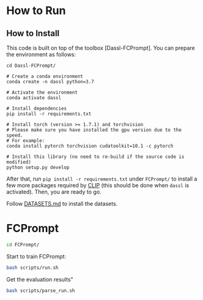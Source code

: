 # How to Run

## How to Install
This code is built on top of the toolbox [Dassl-FCPrompt]. You can prepare the environment as follows:

```
cd Dassl-FCPrompt/

# Create a conda environment
conda create -n dassl python=3.7

# Activate the environment
conda activate dassl

# Install dependencies
pip install -r requirements.txt

# Install torch (version >= 1.7.1) and torchvision
# Please make sure you have installed the gpu version due to the speed.
# For example:
conda install pytorch torchvision cudatoolkit=10.1 -c pytorch

# Install this library (no need to re-build if the source code is modified)
python setup.py develop
```

After that, run `pip install -r requirements.txt` under `FCPrompt/` to install a few more packages required by [CLIP](https://github.com/openai/CLIP) (this should be done when `dassl` is activated). Then, you are ready to go.

Follow [DATASETS.md](DATASETS.md) to install the datasets.

# FCPrompt

```bash
cd FCPrompt/
```

Start to train FCPrompt:
```bash
bash scripts/run.sh
```

Get the evaluation results"
```bash
bash scripts/parse_run.sh
```
